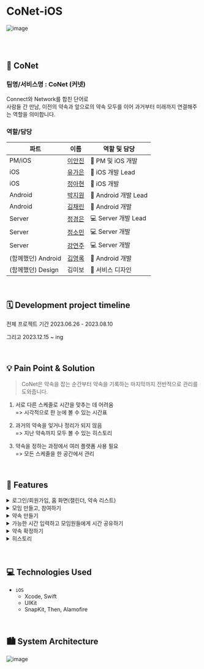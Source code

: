 # CoNet-iOS

![image](https://github.com/KUIT-CoNet/CoNet-iOS/assets/117328806/b10ebc1c-2978-4d96-aa13-7182c1065665)

<br><br>

## 💜 CoNet

### 팀명/서비스명 : CoNet (커넷)

Connect와 Network를 합친 단어로<br>
사람들 간 만남, 이전의 약속과 앞으로의 약속 모두를 이어 과거부터 미래까지 연결해주는 역할을 의미합니다.

### 역할/담당

| 파트 | 이름 | 역할 및 담당 |
| --- | --- | --- |
| PM/iOS | [이안진](https://github.com/anjiniii) | 🍎 PM 및 iOS 개발 |
| iOS | [유가은](https://github.com/slr-09) | 🍎 iOS 개발 Lead |
| iOS | [정아현](https://github.com/ahhyun1015) | 🍎 iOS 개발 |
| Android | [박지원](https://github.com/parkji1on) | 🤖 Android 개발 Lead |
| Android | [김채린](https://github.com/chrin05) | 🤖 Android 개발 |
| Server | [정경은](https://github.com/ro-el-c) | 💻 Server 개발 Lead |
| Server | [정소민](https://github.com/somin-jeong) | 💻 Server 개발 |
| Server | [강연주](https://github.com/yeonjookang) | 💻 Server 개발 |
| (함께했던) Android | [김영록](https://github.com/kimyeoungrok) | 🤖 Android 개발 |
| (함께했던) Design | 김미보 | 📢 서비스 디자인 |

<br>

## 🗓️ Development project timeline

전체 프로젝트 기간
2023.06.26 - 2023.08.10

그리고 2023.12.15 ~ ing

<br>

## 💡 Pain Point & Solution

> CoNet은 약속을 잡는 순간부터 약속을 기록하는 마지막까지 전반적으로 관리를 도와줍니다.

1. 서로 다른 스케줄로 시간을 맞추는 데 어려움<br>
=> 시각적으로 한 눈에 볼 수 있는 시간표

2. 과거의 약속을 잊거나 정리가 되지 않음<br>
=> 지난 약속까지 모두 볼 수 있는 히스토리

3. 약속을 정하는 과정에서 여러 플랫폼 사용 필요<br>
=> 모든 스케줄을 한 공간에서 관리

<br>

## 💫 Features

<details>
<summary>로그인/회원가입, 홈 화면(캘린더, 약속 리스트)</summary>


-  iOS에서는 애플과 카카오, Android에서는 카카오로 간편하게 앱을 시작할 수 있습니다.
-  약관 동의와 이름 입력으로 회원가입을 하고 나면, 홈 화면에서는 모든 모임에 대한 확정된 약속과 확정을 기다리고 있는 대기중인 약속을 확인할 수 있습니다.


</details>

<details>
<summary>모임 만들고, 참여하기</summary>

- 모임 이름과 대표 사진을 입력해 모임을 만들고, 초대코드를 발급해 함께 하고 싶은 친구들에게 공유합니다.
- 초대코드는 영어 대소문자와 숫자로 이루어진 8글자의 코드로, 발급 시각으로부터 24시간까지 유효합니다.
- 전달받은 초대코드를 입력하면 모임에 참여할 수 있습니다.


</details>

<details>
<summary>약속 만들기</summary>

- 약속 이름과 약속이 이루어질 것 같은 기간의 시작 날짜를 입력하고 약속을 생성합니다.
- 만들어진 약속은 모임원들의 대기중인 약속으로 나타납니다.
  

</details>

<details>
<summary>가능한 시간 입력하고 모임원들에게 시간 공유하기</summary>

- 대기 중인 약속에서 모임원들이 이 기간에 가능한 시간을 확인할 수 있습니다.
- 내 시간을 입력/수정할 수 있고, 가능한 시간이 없다면 아래 가능한 시간 없음 버튼을 누르고 저장할 수 있습니다.
- 시간 공유 페이지에서는, 가능한 사람의 수에 따라 색상을 다르게 지정하여, 시간대별 가능한 사람들의 수를 쉽게 확인할 수 있도록 했습니다.


</details>

<details>
<summary>약속 확정하기</summary>

- 시간 공유 페이지에서 가능한 사람이 있는 시간대를 선택하면, 해당 시간에 누가 가능한지 확인하고, 약속을 확정할 수 있습니다.
- 확정된 약속은 캘린더에 기록되어 홈 탭과 모임 안에서 확인할 수 있습니다.


</details>

<details>
<summary>히스토리</summary>

- 확정된 약속의 날짜가 지나고 나면 약속에 대한 추억을 기록할 수 있습니다.
- 히스토리 추가를 통해 사진과 내용을 입력하면, 그동안 모임에서 함께 해왔던 기억들을 피드 형태로 모아볼 수 있습니다.


</details>
<br><br>

## 💻 Technologies Used
- `iOS`
  - Xcode, Swift
  - UIKit
  - SnapKit, Then, Alamofire

<br>

## 🏙️ System Architecture

![image](https://github.com/KUIT-CoNet/CoNet-iOS/assets/117328806/151deb3d-dc66-479b-a960-0ce8cef9fe22)
